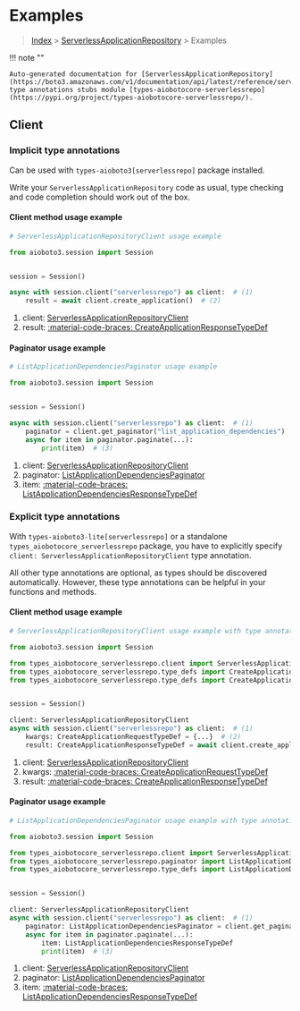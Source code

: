 # Examples

> [Index](../README.md) > [ServerlessApplicationRepository](./README.md) > Examples

!!! note ""

    Auto-generated documentation for [ServerlessApplicationRepository](https://boto3.amazonaws.com/v1/documentation/api/latest/reference/services/serverlessrepo.html#serverlessapplicationrepository)
    type annotations stubs module [types-aiobotocore-serverlessrepo](https://pypi.org/project/types-aiobotocore-serverlessrepo/).

## Client

### Implicit type annotations

Can be used with `types-aioboto3[serverlessrepo]` package installed.

Write your `ServerlessApplicationRepository` code as usual,
type checking and code completion should work out of the box.



#### Client method usage example

```python
# ServerlessApplicationRepositoryClient usage example

from aioboto3.session import Session


session = Session()

async with session.client("serverlessrepo") as client:  # (1)
    result = await client.create_application()  # (2)
```

1. client: [ServerlessApplicationRepositoryClient](./client.md)
2. result: [:material-code-braces: CreateApplicationResponseTypeDef](./type_defs.md#createapplicationresponsetypedef)



#### Paginator usage example

```python
# ListApplicationDependenciesPaginator usage example

from aioboto3.session import Session


session = Session()

async with session.client("serverlessrepo") as client:  # (1)
    paginator = client.get_paginator("list_application_dependencies")  # (2)
    async for item in paginator.paginate(...):
        print(item)  # (3)
```

1. client: [ServerlessApplicationRepositoryClient](./client.md)
2. paginator: [ListApplicationDependenciesPaginator](./paginators.md#listapplicationdependenciespaginator)
3. item: [:material-code-braces: ListApplicationDependenciesResponseTypeDef](./type_defs.md#listapplicationdependenciesresponsetypedef)




### Explicit type annotations

With `types-aioboto3-lite[serverlessrepo]`
or a standalone `types_aiobotocore_serverlessrepo` package, you have to explicitly specify
`client: ServerlessApplicationRepositoryClient` type annotation.

All other type annotations are optional, as types should be discovered automatically.
However, these type annotations can be helpful in your functions and methods.


#### Client method usage example

```python
# ServerlessApplicationRepositoryClient usage example with type annotations

from aioboto3.session import Session

from types_aiobotocore_serverlessrepo.client import ServerlessApplicationRepositoryClient
from types_aiobotocore_serverlessrepo.type_defs import CreateApplicationResponseTypeDef
from types_aiobotocore_serverlessrepo.type_defs import CreateApplicationRequestTypeDef


session = Session()

client: ServerlessApplicationRepositoryClient
async with session.client("serverlessrepo") as client:  # (1)
    kwargs: CreateApplicationRequestTypeDef = {...}  # (2)
    result: CreateApplicationResponseTypeDef = await client.create_application(**kwargs)  # (3)
```

1. client: [ServerlessApplicationRepositoryClient](./client.md)
2. kwargs: [:material-code-braces: CreateApplicationRequestTypeDef](./type_defs.md#createapplicationrequesttypedef)
3. result: [:material-code-braces: CreateApplicationResponseTypeDef](./type_defs.md#createapplicationresponsetypedef)



#### Paginator usage example

```python
# ListApplicationDependenciesPaginator usage example with type annotations

from aioboto3.session import Session

from types_aiobotocore_serverlessrepo.client import ServerlessApplicationRepositoryClient
from types_aiobotocore_serverlessrepo.paginator import ListApplicationDependenciesPaginator
from types_aiobotocore_serverlessrepo.type_defs import ListApplicationDependenciesResponseTypeDef


session = Session()

client: ServerlessApplicationRepositoryClient
async with session.client("serverlessrepo") as client:  # (1)
    paginator: ListApplicationDependenciesPaginator = client.get_paginator("list_application_dependencies")  # (2)
    async for item in paginator.paginate(...):
        item: ListApplicationDependenciesResponseTypeDef
        print(item)  # (3)
```

1. client: [ServerlessApplicationRepositoryClient](./client.md)
2. paginator: [ListApplicationDependenciesPaginator](./paginators.md#listapplicationdependenciespaginator)
3. item: [:material-code-braces: ListApplicationDependenciesResponseTypeDef](./type_defs.md#listapplicationdependenciesresponsetypedef)




